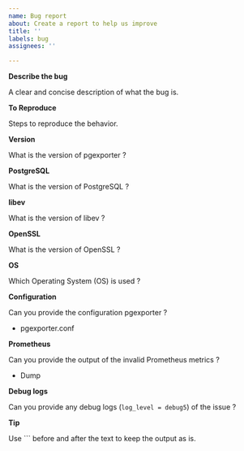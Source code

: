 ```yaml
---
name: Bug report
about: Create a report to help us improve
title: ''
labels: bug
assignees: ''

---
```


**Describe the bug**

A clear and concise description of what the bug is.

**To Reproduce**

Steps to reproduce the behavior.

**Version**

What is the version of pgexporter ?

**PostgreSQL**

What is the version of PostgreSQL ?

**libev**

What is the version of libev ?

**OpenSSL**

What is the version of OpenSSL ?

**OS**

Which Operating System (OS) is used ?

**Configuration**

Can you provide the configuration pgexporter ?

* pgexporter.conf

**Prometheus**

Can you provide the output of the invalid Prometheus metrics ?

* Dump

**Debug logs**

Can you provide any debug logs (`log_level = debug5`) of the issue ?

**Tip**

Use \`\`\` before and after the text to keep the output as is.
